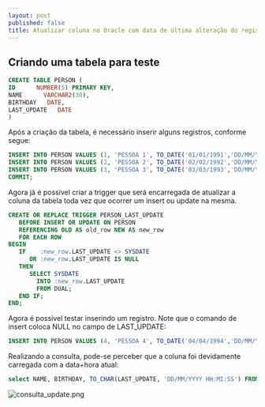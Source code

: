 ```yaml
---
layout: post
published: false
title: Atualizar coluna no Oracle com data de última alteração do registro
---
```


## Criando uma tabela para teste

```sql
CREATE TABLE PERSON (
ID      NUMBER(5) PRIMARY KEY,
NAME      VARCHAR2(30),
BIRTHDAY   DATE,
LAST_UPDATE   DATE
)
```

Após a criação da tabela, é necessário inserir alguns registros, conforme segue:

```sql
INSERT INTO PERSON VALUES (1, 'PESSOA 1', TO_DATE('01/01/1991','DD/MM/YYYY'), NULL);
INSERT INTO PERSON VALUES (2, 'PESSOA 2', TO_DATE('02/02/1992','DD/MM/YYYY'), NULL);
INSERT INTO PERSON VALUES (3, 'PESSOA 3', TO_DATE('03/03/1993','DD/MM/YYYY'), NULL);
COMMIT;
```

Agora já é possível criar a trigger que será encarregada de atualizar a coluna da tabela toda vez que ocorrer um insert ou update na mesma.

```sql
CREATE OR REPLACE TRIGGER PERSON_LAST_UPDATE
   BEFORE INSERT OR UPDATE ON PERSON
   REFERENCING OLD AS old_row NEW AS new_row
   FOR EACH ROW
BEGIN
   IF    :new_row.LAST_UPDATE <> SYSDATE
      OR :new_row.LAST_UPDATE IS NULL
   THEN
      SELECT SYSDATE
        INTO :new_row.LAST_UPDATE
        FROM DUAL;
   END IF;
END;
```

Agora é possível testar inserindo um registro. Note que o comando de insert coloca NULL no campo de LAST_UPDATE:

```sql
INSERT INTO PERSON VALUES (4, 'PESSOA 4', TO_DATE('04/04/1994','DD/MM/YYYY'), NULL);
```

Realizando a consulta, pode-se perceber que a coluna foi devidamente carregada com a data+hora atual:

```sql
select NAME, BIRTHDAY, TO_CHAR(LAST_UPDATE, 'DD/MM/YYYY HH:MI:SS') FROM PERSON WHERE ID = 4
```

![consulta_update.png]({{site.baseurl}}/img/consulta_update.png)


